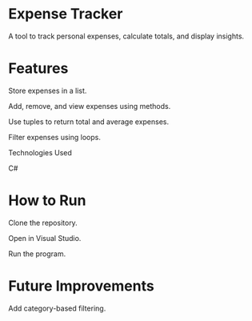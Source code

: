 # Expense Tracker


A tool to track personal expenses, calculate totals, and display insights.

# Features

Store expenses in a list.

Add, remove, and view expenses using methods.

Use tuples to return total and average expenses.

Filter expenses using loops.

Technologies Used

C#

# How to Run

Clone the repository.

Open in Visual Studio.

Run the program.

# Future Improvements

Add category-based filtering.
